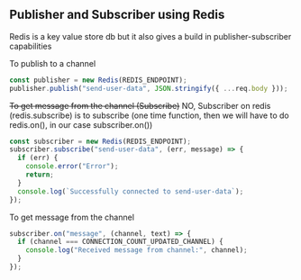 ## Publisher and Subscriber using Redis

Redis is a key value store db but it also gives a build in publisher-subscriber capabilities

To publish to a channel

```ts
const publisher = new Redis(REDIS_ENDPOINT);
publisher.publish("send-user-data", JSON.stringify({ ...req.body }));
```

~~To get message from the channel (Subscribe)~~
NO, Subscriber on redis (redis.subscribe) is to subscribe (one time function, then we will have to do redis.on(), in our case subscriber.on())

```ts
const subscriber = new Redis(REDIS_ENDPOINT);
subscriber.subscribe("send-user-data", (err, message) => {
  if (err) {
    console.error("Error");
    return;
  }
  console.log(`Successfully connected to send-user-data`);
});
```

To get message from the channel

```ts
subscriber.on("message", (channel, text) => {
  if (channel === CONNECTION_COUNT_UPDATED_CHANNEL) {
    console.log("Received message from channel:", channel);
  }
});
```
